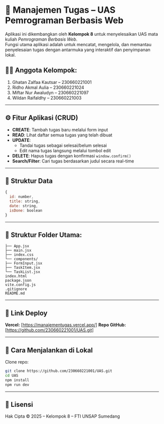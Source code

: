 # 📝 Manajemen Tugas – UAS Pemrograman Berbasis Web

Aplikasi ini dikembangkan oleh **Kelompok 8** untuk menyelesaikan UAS mata kuliah _Pemrograman Berbasis Web_.  
Fungsi utama aplikasi adalah untuk mencatat, mengelola, dan memantau penyelesaian tugas dengan antarmuka yang interaktif dan penyimpanan lokal.

## 👨‍💻 Anggota Kelompok:

1. Ghatan Zalfaa Kautsar – 230660221001
2. Ridho Akmal Aulia – 230660221024
3. Miftar Nur Awaludyn – 230660221097
4. Wildan Raifaldhy – 230660221003

---

## ⚙️ Fitur Aplikasi (CRUD)

- **CREATE**: Tambah tugas baru melalui form input
- **READ**: Lihat daftar semua tugas yang telah dibuat
- **UPDATE**:
  - Tandai tugas sebagai selesai/belum selesai
  - Edit nama tugas langsung melalui tombol edit
- **DELETE**: Hapus tugas dengan konfirmasi `window.confirm()`
- **Search/Filter**: Cari tugas berdasarkan judul secara real-time

---

## 🧠 Struktur Data

```js
{
  id: number,
  title: string,
  date: string,
  isDone: boolean
}
```

---

## 📂 Struktur Folder Utama:

```/src
├── App.jsx
├── main.jsx
├── index.css
└── components/
├── FormInput.jsx
├── TaskItem.jsx
└── TaskList.jsx
index.html
package.json
vite.config.js
.gitignore
README.md
```

---

## 🔗 Link Deploy

**Vercel:** [https://manajementugas.vercel.app/]
**Repo GitHub:** [https://github.com/230660221001/UAS.git]

---

## 🚀 Cara Menjalankan di Lokal

Clone repo:

```bash
git clone https://github.com/230660221001/UAS.git
cd UAS
npm install
npm run dev
```

---

## 🧾 Lisensi

Hak Cipta © 2025 – Kelompok 8 – FTI UNSAP Sumedang
